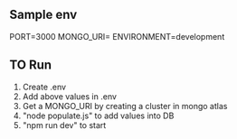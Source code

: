 
## Sample env

PORT=3000
MONGO_URI=
ENVIRONMENT=development

## TO Run

1. Create .env
2. Add above values in .env
3. Get a MONGO_URI by creating a cluster in mongo atlas
4. "node populate.js" to add values into DB
5. "npm run dev" to start
